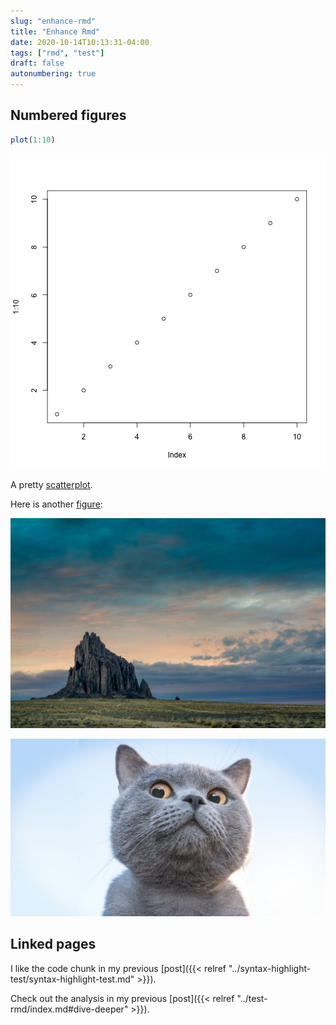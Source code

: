 ```yaml
---
slug: "enhance-rmd"
title: "Enhance Rmd"
date: 2020-10-14T10:13:31-04:00 
tags: ["rmd", "test"]
draft: false
autonumbering: true
---
```





## Numbered figures

```r 
plot(1:10)
```
![Scatterplot. A scatterplot](scatterplot-1.png "A demo scatterplot.")

A pretty [scatterplot](#scatterplot-figure).


Here is another  [figure](#nature-figure):

![Nature. A rock in New Mexico.](shiprock.jpg "Stunning Nature") 

![Cat. A cute cat](cat.jpg "A cute cat")

## Linked pages

I like the code chunk in my previous  [post]({{< relref "../syntax-highlight-test/syntax-highlight-test.md" >}}).

Check out the analysis in my previous [post]({{< relref "../test-rmd/index.md#dive-deeper" >}}).


